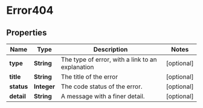# Error404

## Properties
Name | Type | Description | Notes
------------ | ------------- | ------------- | -------------
**type** | **String** | The type of error, with a link to an explanation |  [optional]
**title** | **String** | The title of the error |  [optional]
**status** | **Integer** | The code status of the error. |  [optional]
**detail** | **String** | A message with a finer detail. |  [optional]
